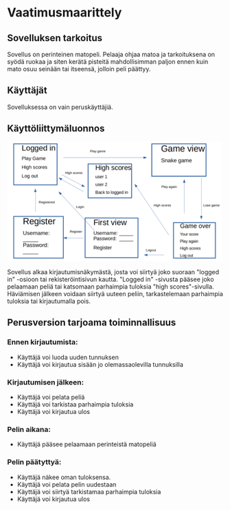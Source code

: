 # Vaatimusmaarittely

## Sovelluksen tarkoitus

Sovellus on perinteinen matopeli. Pelaaja ohjaa matoa ja tarkoituksena on syödä ruokaa ja siten kerätä pisteitä mahdollisimman paljon ennen kuin mato osuu seinään tai itseensä, jolloin peli päättyy.

## Käyttäjät

Sovelluksessa on vain peruskäyttäjiä. 

## Käyttöliittymäluonnos


<img src="https://github.com/limi96/ot-harjoitustyo/blob/master/dokumentaatio/kayttoliittymaluonnos.png" width="500">

 

Sovellus alkaa kirjautumisnäkymästä, josta voi siirtyä joko suoraan "logged in" -osioon tai rekisteröintisivun kautta. "Logged in" -sivusta pääsee joko pelaamaan peliä tai katsomaan parhaimpia tuloksia "high scores"-sivulla. Häviämisen jälkeen voidaan siirtyä uuteen peliin, tarkastelemaan parhaimpia tuloksia tai kirjautumalla pois. 


## Perusversion tarjoama toiminnallisuus

### Ennen kirjautumista:

- Käyttäjä voi luoda uuden tunnuksen
- Käyttäjä voi kirjautua sisään jo olemassaolevilla tunnuksilla

### Kirjautumisen jälkeen:

- Käyttäjä voi pelata peliä
- Käyttäjä voi tarkistaa parhaimpia tuloksia
- Käyttäjä voi kirjautua ulos

### Pelin aikana: 

- Käyttäjä pääsee pelaamaan perinteistä matopeliä

### Pelin päätyttyä: 

- Käyttäjä näkee oman tuloksensa. 
- Käyttäjä voi pelata pelin uudestaan
- Käyttäjä voi siirtyä tarkistamaa parhaimpia tuloksia
- Käyttäjä voi kirjautua ulos
